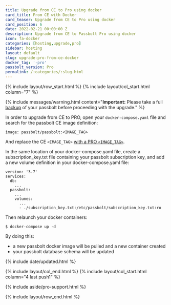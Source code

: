 ```yaml
---
title: Upgrade from CE to Pro using docker
card_title: From CE with Docker
card_teaser: Upgrade from CE to Pro using docker
card_position: 6
date: 2022-02-21 00:00:00 Z
description: Upgrade from CE to Passbolt Pro using docker
icon: fa-docker
categories: [hosting,upgrade,pro]
sidebar: hosting
layout: default
slug: upgrade-pro-from-ce-docker
docker_tag: '-pro'
passbolt_version: Pro
permalink: /:categories/:slug.html
---
```


{% include layout/row_start.html %}
{% include layout/col_start.html column="7" %}

{% include messages/warning.html
    content="**Important:** Please take a full [backup](/hosting/backup) of your passbolt before proceeding with the upgrade."
%}

In order to upgrade from CE to PRO, open your `docker-compose.yaml` file and search for the passbolt CE image definition:

```
image: passbolt/passbolt:<IMAGE_TAG>
```

And replace the CE `<IMAGE_TAG>` [with a PRO `<IMAGE_TAG>`](https://hub.docker.com/r/passbolt/passbolt/tags?page=1&name=pro).

In the same location of your docker-compose.yaml file, create a subscription_key.txt file containing your passbolt subscription key, and add a new volume definition in your docker-compose.yaml file:

```
version: '3.7'
services:
  db:
    ...
  passbolt:
    ...
    volumes:
      ...
      - ./subscription_key.txt:/etc/passbolt/subscription_key.txt:ro
```

Then relaunch your docker containers:

```
$ docker-compose up -d
```

By doing this:

* a new passbolt docker image will be pulled and a new container created
* your passbolt database schema will be updated

{% include date/updated.html %}

{% include layout/col_end.html %}
{% include layout/col_start.html column="4 last push1" %}

{% include aside/pro-support.html %}

{% include layout/row_end.html %}